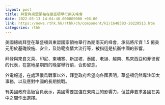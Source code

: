 ```yaml
---
layout: post
title: 拜登與東盟領袖在華盛頓舉行兩天峰會
date: 2022-05-13 14:04:46.000000000 +08:00
link: https://news.rthk.hk/rthk/ch/component/k2/1648383-20220513.htm
categories: rthk
---
```


美國總統拜登在華盛頓與東盟國家領袖舉行為期兩天的峰會，承諾將斥資 1.5 億美元用於基礎設施、安全，及防範疫情大流行等，被指這是抗衡中國的影響。

拜登與來自文萊、印尼、柬埔寨、新加坡、泰國、老撾、越南、馬來西亞和菲律賓的代表，在當地星期四的晚宴舉行前，合影留念。

外電報道，在處理俄烏戰事以外，拜登政府希望向各國表明，華盛頓仍然專注印太事務，以及應對中國的長期挑戰。

有美國政府高級官員表示，美國需要加強在東南亞的影響力，但並非要求各國在美中之間作出選擇。
